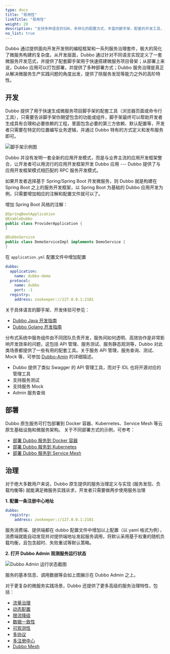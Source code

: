 ```yaml
---
type: docs
title: "易用性"
linkTitle: "易用性"
weight: 20
description: "支持多种语言的SDK，多样化的配置方式，丰富的脚手架，配套的开发工具，只需要简单的几句代码就可以拥有微服务的全部能力，开发者只需要专注业务开发。"
no_list: true
---
```

Dubbo 通过提供面向开发开发侧的编程框架和一系列服务治理套件，极大的简化了微服务构建的复杂度。从开发层面，Dubbo 通过针对不同语言实现定义了一套微服务开发范式，并提供了配套脚手架用于快速搭建微服务项目骨架；从部署上来说，Dubbo 应用可以打包部署，并提供了多种部署方式；Dubbo 服务治理是真正从解决微服务生产实践问题的角度出发，提供了除服务发现等能力之外的高阶特性。

## 开发
Dubbo 提供了用于快速生成微服务项目脚手架的配套工具（浏览器页面或命令行工具），只需要告诉脚手架你期望包含的功能或组件，脚手架最终可以帮助开发者生成具有合理和必要依赖的工程，里面包含必要的第三方依赖、默认配置等，开发者只需要在特定的位置编写业务逻辑，并通过 Dubbo 特有的方式定义和发布服务即可。

![脚手架示例图]()

Dubbo 并没有发明一套全新的应用开发模式，而是与业界主流的应用开发框架整合，让开发者可以用流行的应用开发框架开发 Dubbo 应用 --- Dubbo 提供了与应用开发框架模式相匹配的 RPC 服务开发模式。

如果开发者选择基于 Spring/Spring Boot 开发微服务，则 Dubbo 就是构建在 Spring Boot 之上的服务开发框架，以 Spring Boot 为基础的 Dubbo 应用开发为例，只需要增加相应的注解和配置文件就可以了。

增加 Spring Boot 风格的注解：
```java
@SpringBootApplication
@EnableDubbo
public class ProviderApplication {
}

@DubboService
public class DemoServiceImpl implements DemoService {
}
```

在 `application.yml` 配置文件中增加配置
```yaml
dubbo:
  application:
    name: dubbo-demo
  protocol:
    name: dubbo
    port: -1
  registry:
    address: zookeeper://127.0.0.1:2181
```

关于具体语言的脚手架、开发体验可参见：
* [Dubbo Java 开发指南](../../../../docs3-v2/java-sdk/quick-start/spring-boot/)
* [Dubbo Golang 开发指南](../../../../docs3-v2/golang-sdk/quickstart/)

分布式系统中服务组件由不同团队负责开发，服务间如何透明、高效协作是非常影响开发效率的问题，这包括 API 管理、服务测试、服务静态观测等，Dubbo 对此类场景都提供了一些有用的配套工具。关于服务 API 管理，服务查询、测试、Mock 等，可参加 [Dubbo-Amin]() 的详细描述。
* Dubbo 提供了类似 Swagger 的 API 管理工具，而对于 IDL 也将开源对应的管理工具
* 支持服务测试
* 支持服务 Mock
* Admin 服务查询


## 部署
Dubbo 原生服务可打包部署到 Docker 容器、Kubernetes、Service Mesh 等云原生基础设施和微服务架构。
关于不同部署方式的示例，可参考：
* [部署 Dubbo 服务到 Docker 容器]()
* [部署 Dubbo 服务到 Kubernetes]()
* [部署 Dubbo 服务到 Service Mesh]()

## 治理
对于绝大多数用户来说，Dubbo 原生提供的服务治理定义与实现 (服务发现、负载均衡等) 就能满足微服务实践诉求，开发者只需要做两步使用服务治理

**1. 配置一条注册中心地址**
```yaml
dubbo:
  registry:
    address: zookeeper://127.0.0.1:2181
```
服务消费端、提供端都在 dubbo 配置文件中增加以上配置（以 yaml 格式为例），消费端就能自动发现并对提供端地址发起服务调用，将默认采用基于权重的随机负载均衡，且包含超时、失败重试等默认策略。

**2. 打开 Dubbo Admin 观测服务运行状态**

![Dubbo Admin 运行状态截图]()

服务的基本信息、调用数据等会如上图展示在 Dubbo Admin 之上。

对于更复杂的微服务实践场景，Dubbo 还提供了更多高级的服务治理特性，包括：
* [流量治理](../traffic-management/)
* [动态配置](../traffic-management/)
* [限流降级](../traffic-management/)
* [数据一致性](../traffic-management/)
* [可观测性](../traffic-management/)
* [多协议](../traffic-management/)
* [多注册中心](../traffic-management/)
* [Dubbo Mesh](../traffic-management/)
